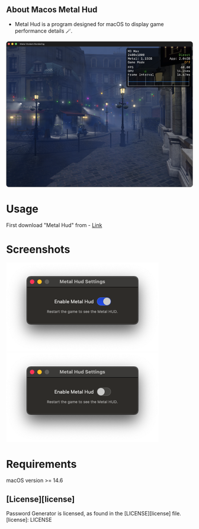 ## About Macos Metal Hud

-  Metal Hud is a program designed for macOS to display game performance details 🪄.

![](/Images/MetalHudAppDark.png)


# Usage
First download "Metal Hud" from - [Link](/Releases)


# Screenshots
![](/Images/WindowEnable.png)
![](/Images/WindowDisable.png)


# Requirements
macOS version >= 14.6


## [License][license]
Password Generator is licensed, as found in the [LICENSE][license] file.
[license]: LICENSE
